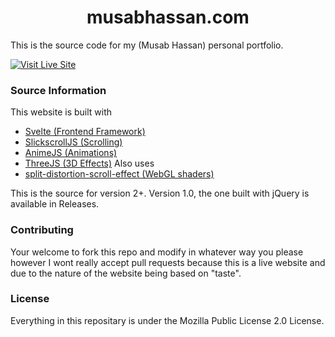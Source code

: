 <h1 align="center">
    musabhassan.com
</h1>

This is the source code for my (Musab Hassan) personal portfolio.

[![Visit Live Site](https://img.shields.io/badge/Visit%20Live%20Site-success?style=for-the-badge)](https://musabhassan.com)

### Source Information
This website is built with
- [Svelte (Frontend Framework)](https://svelte.dev/)
- [SlickscrollJS (Scrolling)](https://github.com/Musab-Hassan/slickscrolljs)
- [AnimeJS (Animations)](https://animejs.com/)
- [ThreeJS (3D Effects)](https://)
Also uses
- [split-distortion-scroll-effect (WebGL shaders)](https://github.com/conorbailey90/rgb-split-distortion-scroll-effect/tree/main/js/shaders)

This is the source for version 2+. Version 1.0, the one built with jQuery is available in Releases.

### Contributing
Your welcome to fork this repo and modify in whatever way you please however I wont really accept pull requests because this is a live website and due to the nature of the website being based on "taste".

### License
Everything in this repositary is under the Mozilla Public License 2.0 License.

